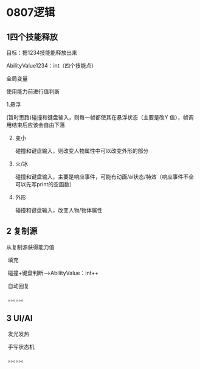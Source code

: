 # 0807逻辑

## 1四个技能释放

目标：摁1234技能能释放出来

AbilityValue1234：int（四个技能点）

全局变量

使用能力前进行值判断

1.悬浮

   (暂时思路)碰撞和键盘输入，则每一帧都使其在悬浮状态（主要是改Y 值），帧调用结束后应该会自由下落
   
2. 变小

   碰撞和键盘输入，则改变人物属性中可以改变外形的部分

3. 火/冰

   碰撞和键盘输入，主要是响应事件，可能有动画/ai状态/特效（响应事件不全可以先写print的空函数）

4. 外形

   碰撞和键盘输入，改变人物/物体属性

## 2 复制源

   从复制源获得能力值

​	填充

​	碰撞+键盘判断——>AbilityValue：int++

​	自动回复

​	。。。。。。

## 3 UI/AI
​ 发光发热

​ 手写状态机

​	。。。。。。
